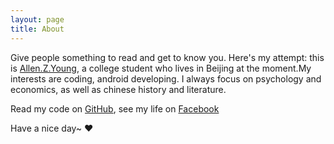 ```yaml
---
layout: page
title: About
---
```


Give people something to read and get to know you. Here's my attempt: this is [Allen.Z.Young](http://facebook.com/allzyoung), a college student who lives in Beijing at the moment.My interests are coding, android developing. I always focus on psychology and economics, as well as chinese history and literature.

Read my code on [GitHub](http://github.com/allenzyoung), see my life on [Facebook](http://facebook.com/allzyoung)

Have a nice day~ ♥